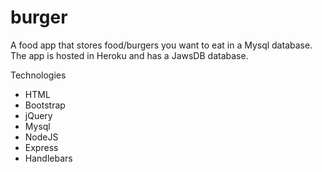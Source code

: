 # burger

A food app that stores food/burgers you want to eat in a Mysql database.
The app is hosted in Heroku and has a JawsDB database.

Technologies
* HTML
* Bootstrap
* jQuery
* Mysql
* NodeJS
* Express
* Handlebars
